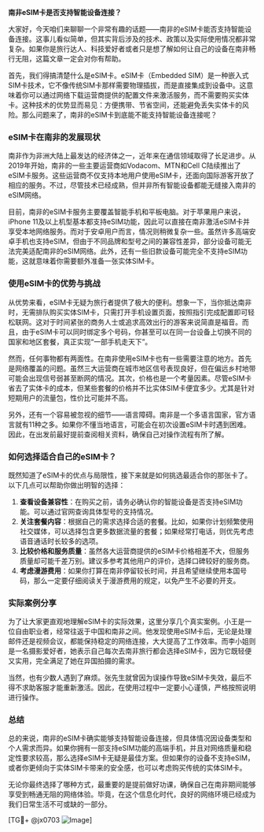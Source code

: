 **南非eSIM卡是否支持智能设备连接？**

大家好，今天咱们来聊聊一个非常有趣的话题——南非的eSIM卡能否支持智能设备连接。这事儿看似简单，但其实背后涉及的技术、政策以及实际使用情况都非常复杂。如果你是旅行达人、科技爱好者或者只是想了解如何让自己的设备在南非畅行无阻，这篇文章一定会对你有帮助。

首先，我们得搞清楚什么是eSIM卡。eSIM卡（Embedded SIM）是一种嵌入式SIM卡技术，它不像传统SIM卡那样需要物理插拔，而是直接集成到设备中。这意味着你可以通过网络下载运营商提供的配置文件来激活服务，而不需要购买实体卡。这种技术的优势显而易见：方便携带、节省空间，还能避免丢失实体卡的风险。那么问题来了，南非的eSIM卡到底能不能支持智能设备连接呢？

### eSIM卡在南非的发展现状

南非作为非洲大陆上最发达的经济体之一，近年来在通信领域取得了长足进步。从2019年开始，南非的一些主要运营商如Vodacom、MTN和Cell C陆续推出了eSIM卡服务。这些运营商不仅支持本地用户使用eSIM卡，还面向国际游客开放了相应的服务。不过，尽管技术已经成熟，但并非所有智能设备都能无缝接入南非的eSIM网络。

目前，南非的eSIM卡服务主要覆盖智能手机和平板电脑。对于苹果用户来说，iPhone 11及以上机型基本都支持eSIM功能，因此可以直接在南非激活eSIM卡并享受本地网络服务。而对于安卓用户而言，情况则稍微复杂一些。虽然许多高端安卓手机也支持eSIM，但由于不同品牌和型号之间的兼容性差异，部分设备可能无法完美适配南非的eSIM网络。此外，还有一些旧款设备可能完全不支持eSIM功能，这就意味着你需要额外准备一张实体SIM卡。

### 使用eSIM卡的优势与挑战

从优势来看，eSIM卡无疑为旅行者提供了极大的便利。想象一下，当你抵达南非时，无需排队购买实体SIM卡，只需打开手机设置页面，按照指引完成配置即可轻松联网。这对于时间紧张的商务人士或追求高效出行的游客来说简直是福音。而且，由于eSIM卡可以同时绑定多个号码，你甚至可以在同一台设备上切换不同的国家和地区套餐，真正实现“一部手机走天下”。

然而，任何事物都有两面性。在南非使用eSIM卡也有一些需要注意的地方。首先是网络覆盖的问题。虽然三大运营商在城市地区信号表现良好，但在偏远乡村地带可能会出现信号弱甚至断网的情况。其次，价格也是一个考量因素。尽管eSIM卡省去了实体卡的成本，但某些套餐的价格并不比实体SIM卡便宜多少。尤其是针对短期用户的流量包，性价比可能并不高。

另外，还有一个容易被忽视的细节——语言障碍。南非是一个多语言国家，官方语言就有11种之多。如果你不懂当地语言，可能会在初次设置eSIM卡时遇到困难。因此，在出发前最好提前查阅相关资料，确保自己对操作流程有所了解。

### 如何选择适合自己的eSIM卡？

既然知道了eSIM卡的优点与局限性，接下来就是如何挑选最适合你的那张卡了。以下几点可以帮助你做出明智的选择：

1. **查看设备兼容性**：在购买之前，请务必确认你的智能设备是否支持eSIM功能。可以通过官网查询具体型号的支持情况。
2. **关注套餐内容**：根据自己的需求选择合适的套餐。比如，如果你计划频繁使用社交媒体，可以选择包含更多数据流量的套餐；如果经常打电话，则优先考虑语音通话时长较多的选项。
3. **比较价格和服务质量**：虽然各大运营商提供的eSIM卡价格相差不大，但服务质量却可能千差万别。建议多参考其他用户的评价，选择口碑较好的服务商。
4. **考虑漫游费用**：如果你打算在南非停留较长时间，并且希望继续使用本国号码，那么一定要仔细阅读关于漫游费用的规定，以免产生不必要的开支。

### 实际案例分享

为了让大家更直观地理解eSIM卡的实际效果，这里分享几个真实案例。小王是一位自由职业者，经常往返于中国和南非之间。他发现使用eSIM卡后，无论是处理邮件还是视频会议，都能保持稳定的网络连接，大大提高了工作效率。而李小姐则是一名摄影爱好者，她表示自己每次去南非旅行都会选择eSIM卡，因为它既轻便又实用，完全满足了她在异国拍摄的需求。

当然，也有少数人遇到了麻烦。张先生就曾因为误操作导致eSIM卡失效，最后不得不求助客服才能重新激活。因此，在使用过程中一定要小心谨慎，严格按照说明进行操作。

### 总结

总的来说，南非的eSIM卡确实能够支持智能设备连接，但具体情况因设备类型和个人需求而异。如果你拥有一部支持eSIM功能的高端手机，并且对网络质量和稳定性要求较高，那么选择eSIM卡无疑是最佳方案。但如果你的设备不支持eSIM，或者你更倾向于实体SIM卡带来的安全感，也可以考虑购买传统的实体SIM卡。

无论你最终选择了哪种方式，最重要的是提前做好功课，确保自己在南非期间能够享受到畅通无阻的网络体验。毕竟，在这个信息化时代，良好的网络环境已经成为我们日常生活不可或缺的一部分。

[TG💪+ @jx0703 ![Image](https://github.com/user-attachments/assets/dbca1d08-cadb-493c-b0ec-ad6f7a83f270)]